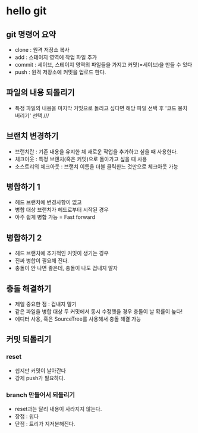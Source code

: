 # hello git

## git 명령어 요약

- clone : 원격 저장소 복사
- add : 스테이지 영역에 작업 파일 추가
- commit : 세이브, 스테이지 영역의 파일들을 가지고 커밋(=세이브)을 만들 수 있다
- push : 원격 저장소에 커밋을 업로드 한다.

## 파일의 내용 되돌리기
- 특정 파일의 내용을 마지막 커밋으로 돌리고 싶다면 해당 파일 선택 후 '코드 뭉치 버리기' 선택
///

## 브랜치 변경하기

- 브랜치란 : 기존 내용을 유지한 체 새로운 작업을 추가하고 싶을 때 사용한다.
- 체크아웃 : 특정 브랜치(혹은 커밋)으로 돌아가고 싶을 때 사용
- 소스트리의 체크아웃 : 브랜치 이름을 더블 클릭한느 것만으로 체크아웃 가능


## 병합하기 1
- 헤드 브랜치에 변경사항이 없고
- 병합 대상 브랜치가 헤드로부터 시작된 경우
- 아주 쉽게 병합 가능 = Fast forward

## 병합하기 2
- 헤드 브랜치에 추가적인 커밋이 생기는 경우
- 진짜 병합이 필요해 진다.
- 충돌이 안 나면 좋은데, 충돌이 나도 겁내지 말자

## 충돌 해결하기
- 제일 중요한 점 : 겁내지 말기
- 같은 파일을 병합 대상 두 커밋에서 동시 수정햇을 경우 충돌이 날 확률이 높다!
- 에디터 사용, 혹은 SourceTree를 사용해서 충돌 해결 가능

## 커밋 되돌리기

### reset

- 쉽지만 커밋이 날아간다
- 강제 push가 필요하다.

### branch 만들어서 되돌리기

- reset과는 달리 내용이 사라지지 않는다.
- 장점 : 쉽다
- 단점 : 트리가 지저분해진다.